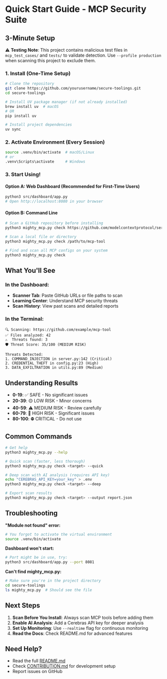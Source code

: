 # Quick Start Guide - MCP Security Suite

## 3-Minute Setup

⚠️ **Testing Note**: This project contains malicious test files in `mcp_test_cases/` and `tests/` to validate detection. Use `--profile production` when scanning this project to exclude them.

### 1. Install (One-Time Setup)
```bash
# Clone the repository
git clone https://github.com/yourusername/secure-toolings.git
cd secure-toolings

# Install UV package manager (if not already installed)
brew install uv  # macOS
# OR
pip install uv

# Install project dependencies
uv sync
```

### 2. Activate Environment (Every Session)
```bash
source .venv/bin/activate  # macOS/Linux
# or
.venv\Scripts\activate     # Windows
```

### 3. Start Using!

#### Option A: Web Dashboard (Recommended for First-Time Users)
```bash
python3 src/dashboard/app.py
# Open http://localhost:8080 in your browser
```

#### Option B: Command Line
```bash
# Scan a GitHub repository before installing
python3 mighty_mcp.py check https://github.com/modelcontextprotocol/servers

# Scan a local file or directory
python3 mighty_mcp.py check /path/to/mcp-tool

# Find and scan all MCP configs on your system
python3 mighty_mcp.py check
```

## What You'll See

### In the Dashboard:
- **Scanner Tab**: Paste GitHub URLs or file paths to scan
- **Learning Center**: Understand MCP security threats
- **Scan History**: View past scans and detailed reports

### In the Terminal:
```
🔍 Scanning: https://github.com/example/mcp-tool
✅ Files analyzed: 42
⚠️  Threats found: 3
🛡️ Threat Score: 35/100 (MEDIUM RISK)

Threats Detected:
1. COMMAND_INJECTION in server.py:142 (Critical)
2. CREDENTIAL_THEFT in config.py:23 (High)
3. DATA_EXFILTRATION in utils.py:89 (Medium)
```

## Understanding Results

- **0-19**: ✅ SAFE - No significant issues
- **20-39**: 🟡 LOW RISK - Minor concerns
- **40-59**: ⚠️ MEDIUM RISK - Review carefully
- **60-79**: 🔴 HIGH RISK - Significant issues
- **80-100**: ⛔ CRITICAL - Do not use

## Common Commands

```bash
# Get help
python3 mighty_mcp.py --help

# Quick scan (faster, less thorough)
python3 mighty_mcp.py check <target> --quick

# Deep scan with AI analysis (requires API key)
echo "CEREBRAS_API_KEY=your_key" > .env
python3 mighty_mcp.py check <target> --deep

# Export scan results
python3 mighty_mcp.py check <target> --output report.json
```

## Troubleshooting

**"Module not found" error:**
```bash
# You forgot to activate the virtual environment
source .venv/bin/activate
```

**Dashboard won't start:**
```bash
# Port might be in use, try:
python3 src/dashboard/app.py --port 8081
```

**Can't find mighty_mcp.py:**
```bash
# Make sure you're in the project directory
cd secure-toolings
ls mighty_mcp.py  # Should see the file
```

## Next Steps

1. **Scan Before You Install**: Always scan MCP tools before adding them
2. **Enable AI Analysis**: Add a Cerebras API key for deeper analysis
3. **Set Up Monitoring**: Use `--realtime` flag for continuous monitoring
4. **Read the Docs**: Check README.md for advanced features

## Need Help?

- Read the full [README.md](README.md)
- Check [CONTRIBUTION.md](CONTRIBUTION.md) for development setup
- Report issues on GitHub